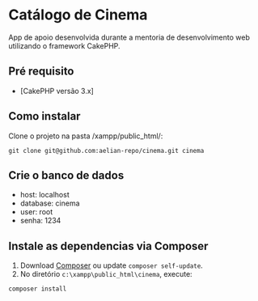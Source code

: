# Catálogo de Cinema

App de apoio desenvolvida durante a mentoria de desenvolvimento web utilizando o framework CakePHP. 

## Pré requisito

- [CakePHP versão 3.x] 

## Como instalar

Clone o projeto na pasta /xampp/public_html/: 

```
git clone git@github.com:aelian-repo/cinema.git cinema
```

## Crie o banco de dados

- host: localhost
- database: cinema
- user: root
- senha: 1234

## Instale as dependencias via Composer

1. Download [Composer](https://getcomposer.org/doc/00-intro.md) ou update `composer self-update`.
2. No diretório `c:\xampp\public_html\cinema`, execute:

```bash
composer install
```
